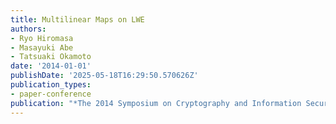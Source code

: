 ```yaml
---
title: Multilinear Maps on LWE
authors:
- Ryo Hiromasa
- Masayuki Abe
- Tatsuaki Okamoto
date: '2014-01-01'
publishDate: '2025-05-18T16:29:50.570626Z'
publication_types:
- paper-conference
publication: "*The 2014 Symposium on Cryptography and Information Security (SCIS'14)*"
---
```

